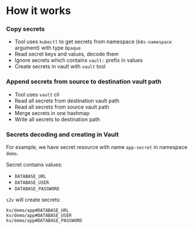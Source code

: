 # How it works

### Copy secrets

- Tool uses `kubectl` to get secrets from namespace (`k8s-namespace` argument) with type `Opaque`
- Read secret keys and values, decode them
- Ignore secrets which contains `vault:` prefix in values
- Create secrets in vault with `vault` tool

### Append secrets from source to destination vault path

- Tool uses `vault` cli
- Read all secrets from destination vault path
- Read all secrets from source vault path
- Merge secrets in one hashmap
- Write all secrets to destination path

### Secrets decoding and creating in Vault

For example, we have secret resource with name `app-secret` in namespace `demo`.

Secret contains values:

- `DATABASE_URL`
- `DATABASE_USER`
- `DATABASE_PASSWORD`

`s2v` will create secrets:

```
kv/demo/app#DATABASE_URL
kv/demo/app#DATABASE_USER
kv/demo/app#DATABASE_PASSWORD
```